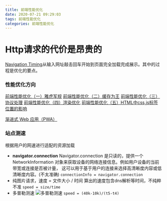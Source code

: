 ```yaml
---
title: 前端性能优化
date: 2020-07-21 09:29:03
tags: 前端性能优化
categories: 前端性能优化
---
```


# Http请求的代价是昂贵的

[Navigation Timing](/2020/07/24/navigationTiming/)从输入网址敲击回车开始到页面完全加载完成展示。其中的过程是优化的要点。

### 性能优化方向
[前端性能优化（一）雅虎军规](/2020/07/21/前端性能优化（一）雅虎军规/)
[前端性能优化（二）缓存为王](/2020/07/21/前端性能优化（二）缓存为王/)
[前端性能优化（三）协议处理](/2020/07/21/前端性能优化（三）协议处理/)
[前端性能优化（四）渲染优化](/2020/07/22/浏览器渲染过程/)
[前端性能优化（五）HTML中css,js标签位置的影响](/2020/07/23/HTMLCSSJS渲染执行/)

[渐进式 Web 应用（PWA）](https://developer.mozilla.org/zh-CN/docs/Web/Progressive_web_apps)

### 站点测速
根据用户的网速进行适配的资源加载
* **navigator.connection**
    Navigator.connection 是只读的，提供一个NetworkInformation 对象来获取设备的网络连接信息。例如用户设备的当前带宽或连接是否被计量， 这可以用于基于用户的连接来选择高清晰度内容或低清晰度内容。(不太准确)
    `connectionInfo = navigator.connection`
* 纯图片请求，速度 = 文件大小 / 时间
    算出的速度包含dns解析等时间，不纯粹不准
    `speed = size/time`
* 多普勒测速
    ![多普勒测速](http://i.feidom.com/%E5%A4%9A%E6%99%AE%E5%8B%92%E6%B5%8B%E9%80%9F.jpg)
    `speed = (40k-10k)/(t5-t4)`